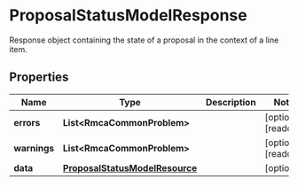 

# ProposalStatusModelResponse

Response object containing the state of a proposal in the context of a line item.

## Properties

| Name | Type | Description | Notes |
|------------ | ------------- | ------------- | -------------|
|**errors** | **List&lt;RmcaCommonProblem&gt;** |  |  [optional] [readonly] |
|**warnings** | **List&lt;RmcaCommonProblem&gt;** |  |  [optional] [readonly] |
|**data** | [**ProposalStatusModelResource**](ProposalStatusModelResource.md) |  |  [optional] |



